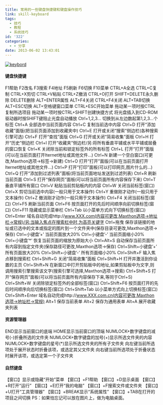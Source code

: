```yaml
---
title: 常用的一些键盘快捷键和键盘操作技巧
link: skill-keyboard
tags:
  - 技巧
  - 教程
  - 系统技巧
id: '322'
categories:
  - - 分享
date: 2013-06-02 13:43:01
---
```


[![keybord](http://vsnote.test/wp-content/uploads/2013/06/6598232133c34b3a4db404be73f568b2_m-430x200.jpg)](http://vsnote.test/wp-content/uploads/2013/06/6598232133c34b3a4db404be73f568b2_m.jpg)

#### 键盘快捷键

F1帮助 F2改名 F3搜索 F4地址 F5刷新 F6切换 F10菜单 CTRL+A全选 CTRL+C复制 CTRL+X剪切 CTRL+V粘贴 CTRL+Z撤消 CTRL+O打开 SHIFT+DELETE永久删除 DELETE删除 ALT+ENTER属性 ALT+F4关闭 CTRL+F4关闭 ALT+TAB切换 ALT+ESC切换 ALT+空格键窗口菜单 CTRL+ESC开始菜单 拖动某一项时按CTRL复制所选项目 拖动某一项时按CTRL+SHIFT创建快捷方式 将光盘插入到CD-ROM驱动器时按SHIFT键阻止光盘自动播放 Ctrl+1,2,3… 切换到从左边数起第1,2,3…个标签 Ctrl+A 全部选中当前页面内容 Ctrl+C 复制当前选中内容 Ctrl+D 打开“添加收藏”面版(把当前页面添加到收藏夹中) Ctrl+E 打开或关闭“搜索”侧边栏(各种搜索引擎可选) Ctrl+F 打开“查找”面版 Ctrl+G 打开或关闭“简易收集”面板 Ctrl+H 打开“历史”侧边栏 Ctrl+I 打开“收藏夹”侧边栏/另:将所有垂直平铺或水平平铺或层叠的窗口恢复 Ctrl+K 关闭除当前和锁定标签外的所有标签 Ctrl+L 打开“打开”面版(可以在当前页面打开Iternet地址或其他文件…) Ctrl+N 新建一个空白窗口(可更改,Maxthon选项→标签→新建) Ctrl+O 打开“打开”面版(可以在当前页面打开Iternet地址或其他文件…) Ctrl+P 打开“打印”面板(可以打印网页,图片什么的…) Ctrl+Q 打开“添加到过滤列表”面板(将当前页面地址发送到过滤列表) Ctrl+R 刷新当前页面 Ctrl+S 打开“保存网页”面板(可以将当前页面所有内容保存下来) Ctrl+T 垂直平铺所有窗口 Ctrl+V 粘贴当前剪贴板内的内容 Ctrl+W 关闭当前标签(窗口) Ctrl+X 剪切当前选中内容(一般只用于文本操作) Ctrl+Y 重做刚才动作(一般只用于文本操作) Ctrl+Z 撤消刚才动作(一般只用于文本操作) Ctrl+F4 关闭当前标签(窗口) Ctrl+F5 刷新当前页面 Ctrl+F6 按页面打开的先后时间顺序向前切换标签(窗口) Ctrl+F11 隐藏或显示菜单栏 Ctrl+Tab 以小菜单方式向下切换标签(窗口) Ctrl+Enter 域名自动完成http://www.XXX.com(内容可更改,Maxthon选项→地址栏→常规)/另:当输入焦点在搜索栏中时,为高亮关键字 Ctrl+拖曳 保存该链接的地址或已选中的文本或指定的图片到一个文件夹中(保存目录可更改,Maxthon选项→保存) Ctrl+小键盘’+’ 当前页面放大20% Ctrl+小键盘’-’ 当前页面缩小20% Ctrl+小键盘’\*’ 恢复当前页面的缩放为原始大小 Ctrl+Alt+S 自动保存当前页面所有内容到指定文件夹(保存路径可更改,Maxthon选项→保存) Ctrl+Shift+小键盘’+’ 所有页面放大20% Ctrl+Shift+小键盘’-’ 所有页面缩小20% Ctrl+Shift+F 输入焦点移到搜索栏 Ctrl+Shift+G 关闭“简易收集”面板 Ctrl+Shift+H 打开并激活到你设置的主页 Ctrl+Shift+N 在新窗口中打开剪贴板中的地址,如果剪贴板中为文字,则调用搜索引擎搜索该文字(搜索引擎可选择,Maxthon选项→搜索) Ctrl+Shift+S 打开“保存网页”面板(可以将当前页面所有内容保存下来,等同于Ctrl+S) Ctrl+Shift+W 关闭除锁定标签外的全部标签(窗口) Ctrl+Shift+F6 按页面打开的先后时间顺序向后切换标签(窗口) Ctrl+Shift+Tab 以小菜单方式向上切换标签(窗口) Ctrl+Shift+Enter 域名自动完成http://www.XXX.com.cn(内容可更改,Maxthon选项→地址栏→常规) Alt+1 保存当前表单 Alt+2 保存为通用表单 Alt+A 展开收藏夹列表

#### 资源管理器

END显示当前窗口的底端 HOME显示当前窗口的顶端 NUMLOCK+数字键盘的减号(-)折叠所选的文件夹 NUMLOCK+数字键盘的加号(+)显示所选文件夹的内容 NUMLOCK+数字键盘的星号(\*)显示所选文件夹的所有子文件夹 向左键当前所选项处于展开状态时折叠该项，或选定其父文件夹 向右键当前所选项处于折叠状态时展开该项，或选定第一个子文件夹

#### 自然键盘

【窗口】显示或隐藏“开始”菜单 【窗口】+F1帮助 【窗口】+D显示桌面 【窗口】+R打开“运行” 【窗口】+E打开“我的电脑” 【窗口】+F搜索文件或文件夹 【窗口】+U打开“工具管理器” 【窗口】+BREAK显示“系统属性” 【窗口】+TAB在打开的项目之间切换 PS：如果怕忘记可以放在图片上，做为电脑桌面。